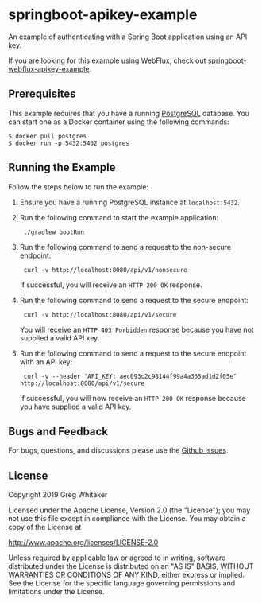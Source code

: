 # springboot-apikey-example
An example of authenticating with a Spring Boot application using an API key.

If you are looking for this example using WebFlux, check out [springboot-webflux-apikey-example](https://github.com/gregwhitaker/springboot-webflux-apikey-example).

## Prerequisites
This example requires that you have a running [PostgreSQL](https://www.postgresql.org/) database. You can start one as a Docker container using the following commands:

    $ docker pull postgres
    $ docker run -p 5432:5432 postgres

## Running the Example
Follow the steps below to run the example:

1. Ensure you have a running PostgreSQL instance at `localhost:5432`.

2. Run the following command to start the example application:

        ./gradlew bootRun
        
3. Run the following command to send a request to the non-secure endpoint:

        curl -v http://localhost:8080/api/v1/nonsecure
        
    If successful, you will receive an `HTTP 200 OK` response.
    
4. Run the following command to send a request to the secure endpoint:

        curl -v http://localhost:8080/api/v1/secure
        
    You will receive an `HTTP 403 Forbidden` response because you have not supplied a valid API key.
    
5. Run the following command to send a request to the secure endpoint with an API key:

        curl -v --header "API_KEY: aec093c2c98144f99a4a365ad1d2f05e" http://localhost:8080/api/v1/secure
        
    If successful, you will now receive an `HTTP 200 OK` response because you have supplied a valid API key.

## Bugs and Feedback
For bugs, questions, and discussions please use the [Github Issues](https://github.com/gregwhitaker/springboot-apikey-example/issues).

## License
Copyright 2019 Greg Whitaker

Licensed under the Apache License, Version 2.0 (the "License");
you may not use this file except in compliance with the License.
You may obtain a copy of the License at

   http://www.apache.org/licenses/LICENSE-2.0

Unless required by applicable law or agreed to in writing, software
distributed under the License is distributed on an "AS IS" BASIS,
WITHOUT WARRANTIES OR CONDITIONS OF ANY KIND, either express or implied.
See the License for the specific language governing permissions and
limitations under the License.
